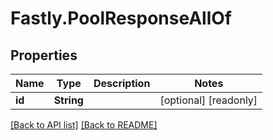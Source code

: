 # Fastly.PoolResponseAllOf

## Properties

Name | Type | Description | Notes
------------ | ------------- | ------------- | -------------
**id** | **String** |  | [optional] [readonly] 


[[Back to API list]](../../README.md#endpoints) [[Back to README]](../../README.md)
